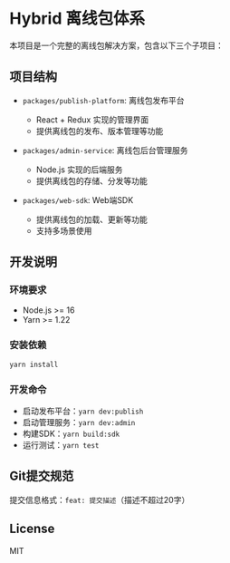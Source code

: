 # Hybrid 离线包体系

本项目是一个完整的离线包解决方案，包含以下三个子项目：

## 项目结构

- `packages/publish-platform`: 离线包发布平台
  - React + Redux 实现的管理界面
  - 提供离线包的发布、版本管理等功能

- `packages/admin-service`: 离线包后台管理服务
  - Node.js 实现的后端服务
  - 提供离线包的存储、分发等功能

- `packages/web-sdk`: Web端SDK
  - 提供离线包的加载、更新等功能
  - 支持多场景使用

## 开发说明

### 环境要求

- Node.js >= 16
- Yarn >= 1.22

### 安装依赖

```bash
yarn install
```

### 开发命令

- 启动发布平台：`yarn dev:publish`
- 启动管理服务：`yarn dev:admin`
- 构建SDK：`yarn build:sdk`
- 运行测试：`yarn test`

## Git提交规范

提交信息格式：`feat: 提交描述`（描述不超过20字）

## License

MIT 